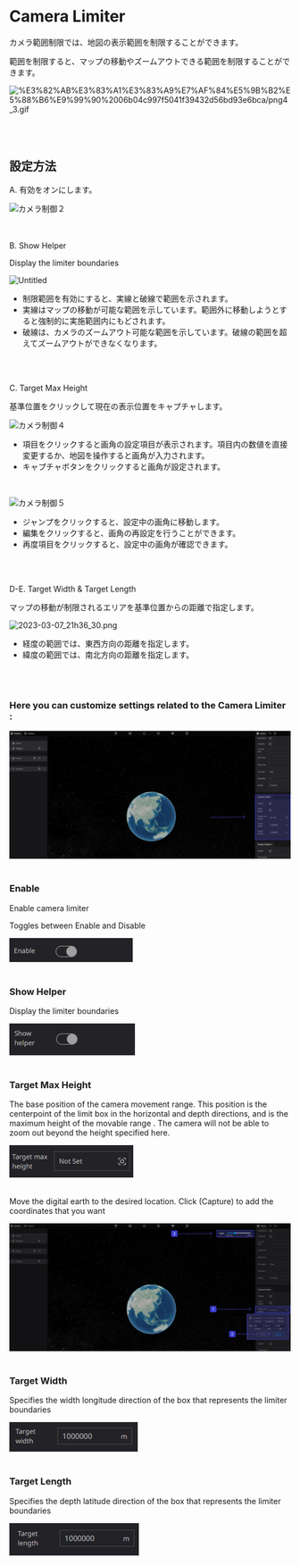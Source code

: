 # Camera Limiter

カメラ範囲制限では、地図の表示範囲を制限することができます。

範囲を制限すると、マップの移動やズームアウトできる範囲を制限することができます。

![%E3%82%AB%E3%83%A1%E3%83%A9%E7%AF%84%E5%9B%B2%E5%88%B6%E9%99%90%2006b04c997f5041f39432d56bd93e6bca/png4_3.gif](%E3%82%AB%E3%83%A1%E3%83%A9%E7%AF%84%E5%9B%B2%E5%88%B6%E9%99%90%2006b04c997f5041f39432d56bd93e6bca/png4_3.gif)

<br>
<br>

## 設定方法

A. 有効をオンにします。

![カメラ制御２](https://github.com/CS-eukarya/User-Manual-Japanese-/assets/154571156/e23fb20f-225d-4e9e-8dc8-39460dd6d1f8)
<br>
<br>
<br>

B. Show Helper

Display the limiter boundaries

![Untitled](%E3%82%AB%E3%83%A1%E3%83%A9%E7%AF%84%E5%9B%B2%E5%88%B6%E9%99%90%2006b04c997f5041f39432d56bd93e6bca/Untitled%203.png)

- 制限範囲を有効にすると、実線と破線で範囲を示されます。
- 実線はマップの移動が可能な範囲を示しています。範囲外に移動しようとすると強制的に実施範囲内にもどされます。
- 破線は、カメラのズームアウト可能な範囲を示しています。破線の範囲を超えてズームアウトができなくなります。
<br>
<br>

C. Target Max Height

基準位置をクリックして現在の表示位置をキャプチャします。

![カメラ制御４](https://github.com/CS-eukarya/User-Manual-Japanese-/assets/154571156/58b4de8d-adbb-448e-a9f6-73013e130464)

- 項目をクリックすると画角の設定項目が表示されます。項目内の数値を直接変更するか、地図を操作すると画角が入力されます。
- キャプチャボタンをクリックすると画角が設定されます。
<br>

![カメラ制御５](https://github.com/CS-eukarya/User-Manual-Japanese-/assets/154571156/b7ab2bb5-49de-4e13-b92c-2911736b9ca5)

- ジャンプをクリックすると、設定中の画角に移動します。
- 編集をクリックすると、画角の再設定を行うことができます。
- 再度項目をクリックすると、設定中の画角が確認できます。
<br>
<br>
  
D-E. Target Width & Target Length

マップの移動が制限されるエリアを基準位置からの距離で指定します。

![2023-03-07_21h36_30.png](%E3%82%AB%E3%83%A1%E3%83%A9%E7%AF%84%E5%9B%B2%E5%88%B6%E9%99%90%2006b04c997f5041f39432d56bd93e6bca/2023-03-07_21h36_30.png)

- 経度の範囲では、東西方向の距離を指定します。
- 緯度の範囲では、南北方向の距離を指定します。
<br>
<br>


    












### Here you can customize settings related to the Camera Limiter :

![5 9.png](Camera%20Limiter%202a6970de63c649efbb5be7e811bca68f/5_9.png)
<br>
<br>

### Enable

Enable camera limiter

Toggles between Enable and Disable

![df.png](Camera%20Limiter%202a6970de63c649efbb5be7e811bca68f/df.png)
<br>
<br>

### Show Helper

Display the limiter boundaries

![dfhg.png](Camera%20Limiter%202a6970de63c649efbb5be7e811bca68f/dfhg.png)
<br>
<br>

### Target Max Height

The base position of the camera movement range. This position is the centerpoint of the limit box in the horizontal and depth directions, and is the maximum height of the movable range . The camera will not be able to zoom out beyond the height specified here.

![a.png](Camera%20Limiter%202a6970de63c649efbb5be7e811bca68f/a.png)
<br>
<br>

Move the digital earth to the desired location. Click (Capture) to add the coordinates that you want

![sdf 1.png](Camera%20Limiter%202a6970de63c649efbb5be7e811bca68f/sdf_1.png)
<br>
<br>

### Target Width

Specifies the width longitude direction of the box that represents the limiter boundaries

![d.png](Camera%20Limiter%202a6970de63c649efbb5be7e811bca68f/d.png)
<br>
<br>

### Target Length

Specifies the depth latitude direction of the box that represents the limiter boundaries

![r.png](Camera%20Limiter%202a6970de63c649efbb5be7e811bca68f/r.png)
